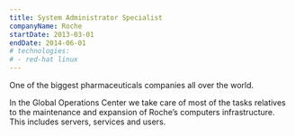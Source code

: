 ```yaml
---
title: System Administrator Specialist
companyName: Roche
startDate: 2013-03-01
endDate: 2014-06-01
# technologies: 
# - red-hat linux
---
```


One of the biggest pharmaceuticals companies all over the world.

In the Global Operations Center we take care of most of the tasks relatives to the maintenance and expansion of Roche’s computers infrastructure. This includes servers, services and users.
